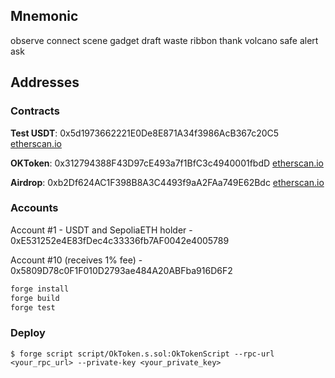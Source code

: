 ## Mnemonic
observe connect scene gadget draft waste ribbon thank volcano safe alert ask

## Addresses
### Contracts
**Test USDT**:
0x5d1973662221E0De8E871A34f3986AcB367c20C5
[etherscan.io](https://sepolia.etherscan.io/address/0x5d1973662221E0De8E871A34f3986AcB367c20C5)

**OKToken**:
0x312794388F43D97cE493a7f1BfC3c4940001fbdD
[etherscan.io](https://sepolia.etherscan.io/address/0x312794388F43D97cE493a7f1BfC3c4940001fbdD)

**Airdrop**:
0xb2Df624AC1F398B8A3C4493f9aA2FAa749E62Bdc
[etherscan.io](https://sepolia.etherscan.io/address/0xb2Df624AC1F398B8A3C4493f9aA2FAa749E62Bdc)

### Accounts
Account #1 - USDT and SepoliaETH holder - 0xE531252e4E83fDec4c33336fb7AF0042e4005789

Account #10 (receives 1% fee) - 0x5809D78c0F1F010D2793ae484A20ABFba916D6F2


```bash
forge install
forge build
forge test
```

### Deploy

```shell
$ forge script script/OkToken.s.sol:OkTokenScript --rpc-url <your_rpc_url> --private-key <your_private_key>
```
